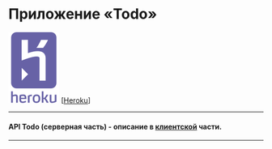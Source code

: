 # Приложение «Todo»

![](./pic/heroku-seeklogo.svg)
[[Heroku](https://todos-api.herokuapp.com/)]

---

#### API Todo (серверная часть) - описание в [клиентской](https://github.com/igor-chazov/react-todos-api) части.

---
